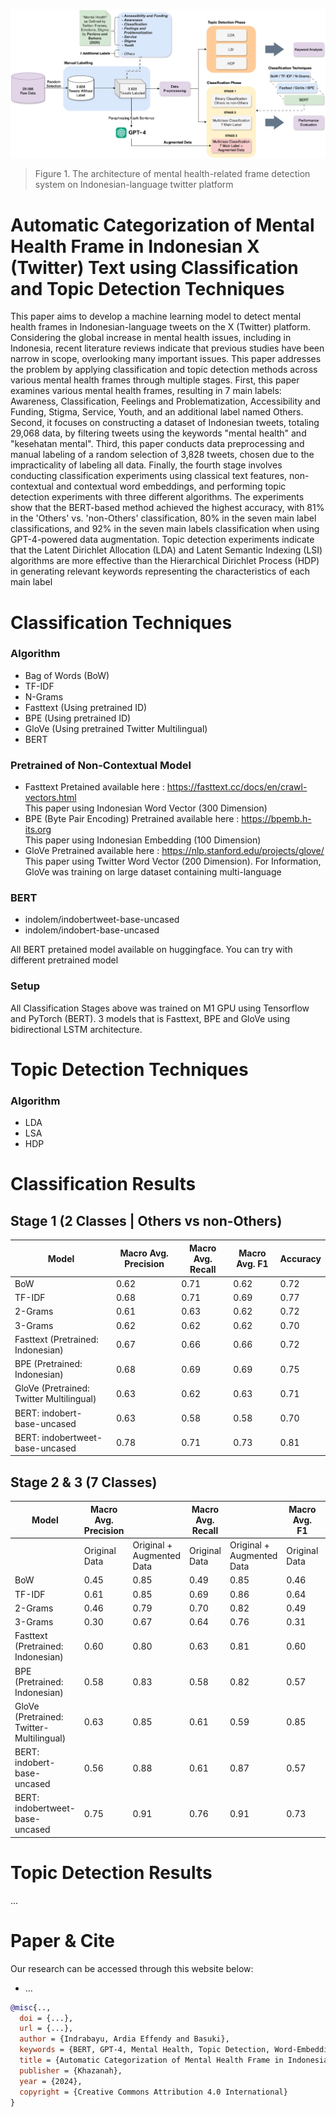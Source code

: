 <p>
    <img src="plot/diagram.png">
</p>

> Figure 1.	The architecture of mental health-related frame detection system on Indonesian-language twitter platform

# Automatic Categorization of Mental Health Frame in Indonesian X (Twitter) Text using Classification and Topic Detection Techniques

This paper aims to develop a machine learning model to detect mental health frames in Indonesian-language tweets on the X (Twitter) platform. Considering the global increase in mental health issues, including in Indonesia, recent literature reviews indicate that previous studies have been narrow in scope, overlooking many important issues. This paper addresses the problem by applying classification and topic detection methods across various mental health frames through multiple stages. First, this paper examines various mental health frames, resulting in 7 main labels: Awareness, Classification, Feelings and Problematization, Accessibility and Funding, Stigma, Service, Youth, and an additional label named Others. Second, it focuses on constructing a dataset of Indonesian tweets, totaling 29,068 data, by filtering tweets using the keywords "mental health" and "kesehatan mental". Third, this paper conducts data preprocessing and manual labeling of a random selection of 3,828 tweets, chosen due to the impracticality of labeling all data. Finally, the fourth stage involves conducting classification experiments using classical text features, non-contextual and contextual word embeddings, and performing topic detection experiments with three different algorithms. The experiments show that the BERT-based method achieved the highest accuracy, with 81% in the 'Others' vs. 'non-Others' classification, 80% in the seven main label classifications, and 92% in the seven main labels classification when using GPT-4-powered data augmentation. Topic detection experiments indicate that the Latent Dirichlet Allocation (LDA) and Latent Semantic Indexing (LSI) algorithms are more effective than the Hierarchical Dirichlet Process (HDP) in generating relevant keywords representing the characteristics of each main label

# Classification Techniques

### Algorithm
- Bag of Words (BoW)</br>
- TF-IDF </br>
- N-Grams</br>
- Fasttext (Using pretrained ID)</br>
- BPE (Using pretrained ID)</br>
- GloVe (Using pretrained Twitter Multilingual)</br>
- BERT</br>
### Pretrained of Non-Contextual Model 
- Fasttext
  Pretained available here : https://fasttext.cc/docs/en/crawl-vectors.html </br>
  This paper using Indonesian Word Vector (300 Dimension)</br>
- BPE (Byte Pair Encoding)
  Pretrained available here : https://bpemb.h-its.org</br>
  This paper using Indonesian Embedding (100 Dimension)</br>
- GloVe
  Pretrained available here : https://nlp.stanford.edu/projects/glove/ </br>
  This paper using Twitter Word Vector (200 Dimension). For Information, GloVe was training on large dataset containing multi-language</br>
### BERT
- indolem/indobertweet-base-uncased</br>
- indolem/indobert-base-uncased</br>

All BERT pretained model available on huggingface. You can try with different pretrained model
### Setup
All Classification Stages above was trained on M1 GPU using Tensorflow and PyTorch (BERT). 3 models that is Fasttext, BPE and GloVe using bidirectional LSTM architecture.</br>

# Topic Detection Techniques

### Algorithm
- LDA
- LSA
- HDP

# Classification Results
## Stage 1 (2 Classes | Others vs non-Others)
| Model                                | Macro Avg. Precision | Macro Avg. Recall | Macro Avg. F1 | Accuracy |
|--------------------------------------|----------------------|-------------------|---------------|----------|
| BoW                                  | 0.62                 | 0.71              | 0.62          | 0.72     |
| TF-IDF                               | 0.68                 | 0.71              | 0.69          | 0.77     |
| 2-Grams                              | 0.61                 | 0.63              | 0.62          | 0.72     |
| 3-Grams                              | 0.62                 | 0.62              | 0.62          | 0.70     |
| Fasttext (Pretrained: Indonesian)    | 0.67                 | 0.66              | 0.66          | 0.72     |
| BPE (Pretrained: Indonesian)         | 0.68                 | 0.69              | 0.69          | 0.75     |
| GloVe (Pretrained: Twitter Multilingual) | 0.63              | 0.62              | 0.63          | 0.71     |
| BERT: indobert-base-uncased          | 0.63                 | 0.58              | 0.58          | 0.70     |
| BERT: indobertweet-base-uncased      | 0.78                 | 0.71              | 0.73          | 0.81     |


## Stage 2 & 3 (7 Classes)

| Model                                | Macro Avg. Precision |       | Macro Avg. Recall |       | Macro Avg. F1 |       | Accuracy |       |
|--------------------------------------|----------------------|-------|-------------------|-------|---------------|-------|----------|-------|
|                                      | Original Data        | Original + Augmented Data | Original Data | Original + Augmented Data | Original Data | Original + Augmented Data | Original Data | Original + Augmented Data |
| BoW                                  | 0.45                 | 0.85  | 0.49              | 0.85  | 0.46          | 0.85  | 0.61     | 0.85  |
| TF-IDF                               | 0.61                 | 0.85  | 0.69              | 0.86  | 0.64          | 0.85  | 0.71     | 0.86  |
| 2-Grams                              | 0.46                 | 0.79  | 0.70              | 0.82  | 0.49          | 0.80  | 0.63     | 0.80  |
| 3-Grams                              | 0.30                 | 0.67  | 0.64              | 0.76  | 0.31          | 0.68  | 0.48     | 0.68  |
| Fasttext (Pretrained: Indonesian)    | 0.60                 | 0.80  | 0.63              | 0.81  | 0.60          | 0.80  | 0.72     | 0.81  |
| BPE (Pretrained: Indonesian)         | 0.58                 | 0.83  | 0.58              | 0.82  | 0.57          | 0.82  | 0.66     | 0.83  |
| GloVe (Pretrained: Twitter-Multilingual) | 0.63              | 0.85  | 0.61              | 0.59  | 0.85          | 0.58  | 0.85     | 0.85  |
| BERT: indobert-base-uncased          | 0.56                 | 0.88  | 0.61              | 0.87  | 0.57          | 0.87  | 0.67     | 0.87  |
| BERT: indobertweet-base-uncased      | 0.75                 | 0.91  | 0.76              | 0.91  | 0.73          | 0.91  | 0.80     | 0.92  |

# Topic Detection Results
...

# Paper & Cite
Our research can be accessed through this website below:
* ...
```bibtex
@misc{..,
  doi = {...},
  url = {...},
  author = {Indrabayu, Ardia Effendy and Basuki},
  keywords = {BERT, GPT-4, Mental Health, Topic Detection, Word-Embedding},
  title = {Automatic Categorization of Mental Health Frame in Indonesian X (Twitter) Text using Classification and Topic Detection Techniques},
  publisher = {Khazanah},
  year = {2024},
  copyright = {Creative Commons Attribution 4.0 International}
}
```

  
